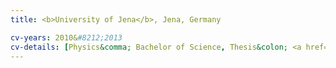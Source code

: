 ```yaml
---
title: <b>University of Jena</b>, Jena, Germany

cv-years: 2010&#8212;2013
cv-details: [Physics&comma; Bachelor of Science, Thesis&colon; <a href="https://www.tpi.uni-jena.de/qfphysics/homepage/wipf/abschlussarbeiten/schambach_bachelor.pdf">Graphical expansion of the partition function for the supersymmetric non-linear sigma-model in (1+0) D &#91;German&#93;</a>]
---
```

